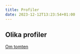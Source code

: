 ```yaml
---
title: Profiler
date: 2023-12-12T13:23:54+01:00
---
```

## Olika profiler

[Om tomten](https://main--ornate-churros-407dd9.netlify.app/profile/)